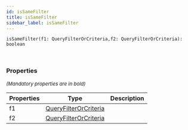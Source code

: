 ```yaml
---
id: isSameFilter
title: isSameFilter
sidebar_label: isSameFilter
---
```


```tsx
isSameFilter(f1: QueryFilterOrCriteria,f2: QueryFilterOrCriteria): boolean
```
<br/>



### Properties

<font size="2"><i>(Mandatory properties are in bold)</i></font>

| Properties | Type | Description |
| --------- | ---- | ----------- |
| f1 | [QueryFilterOrCriteria](/framework-api/types/QueryFilterOrCriteria.md) |  |
| f2 | [QueryFilterOrCriteria](/framework-api/types/QueryFilterOrCriteria.md) |  |
